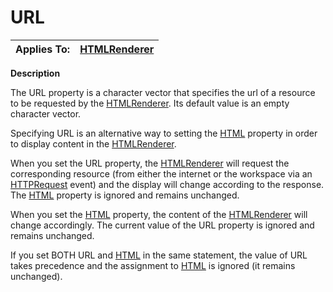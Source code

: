 




<h1 class="heading"><span class="name">URL</span></h1>

| Applies To: | [HTMLRenderer](./htmlrenderer.md) |
| --- | ---  |


**Description**


The URL property is a character vector that  specifies the url of a resource to be requested by the [HTMLRenderer](./htmlrenderer.md). Its default value is an empty character vector.


Specifying URL is an alternative way to setting the [HTML](html.md) property in order to display content in the [HTMLRenderer](./htmlrenderer.md).


When you set the URL property, the [HTMLRenderer](./htmlrenderer.md) will request the corresponding resource (from either the internet or the workspace via an [HTTPRequest](./httprequest.md) event) and the display will change according to the response. The [HTML](html.md) property is ignored and remains unchanged.


When you set the [HTML](html.md) property, the content of the [HTMLRenderer](./htmlrenderer.md) will change accordingly. The current value of the URL property is ignored and remains unchanged.


If you set BOTH URL and [HTML](html.md) in the same statement, the value of URL takes precedence and the assignment to [HTML](html.md) is ignored (it remains unchanged).




